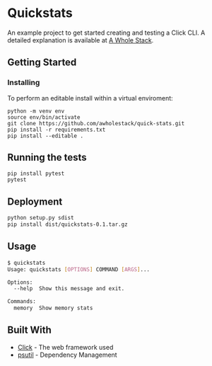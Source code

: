 # Quickstats

An example project to get started creating and testing a Click CLI. A detailed explanation is available at [A Whole Stack](https://awholestack.com/posts/building-a-python-cli/).

## Getting Started

### Installing

To perform an editable install within a virtual enviroment:

```
python -m venv env
source env/bin/activate
git clone https://github.com/awholestack/quick-stats.git
pip install -r requirements.txt
pip install --editable .
```

## Running the tests

```
pip install pytest
pytest
```

## Deployment

```bash
python setup.py sdist
pip install dist/quickstats-0.1.tar.gz
```

## Usage

```bash
$ quickstats
Usage: quickstats [OPTIONS] COMMAND [ARGS]...

Options:
  --help  Show this message and exit.

Commands:
  memory  Show memory stats
```

## Built With

* [Click](http://www.dropwizard.io/1.0.2/docs/) - The web framework used
* [psutil](https://maven.apache.org/) - Dependency Management
